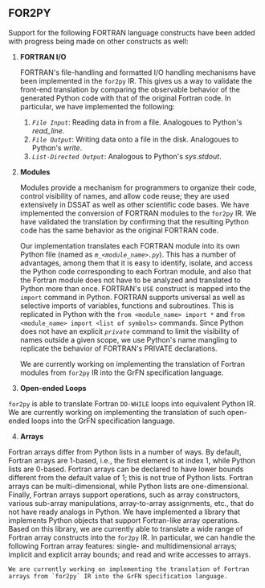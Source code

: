 ## FOR2PY

Support for the following FORTRAN language constructs have been added with progress being made on other constructs as well:
1. **FORTRAN I/O**
    
    FORTRAN's file-handling and formatted I/O handling mechanisms have been implemented in the `for2py` IR. This gives us a way to validate the front-end translation by comparing the observable behavior of the generated Python code with that of the original Fortran code. In particular, we have implemented the following:
    
    1. _`File Input`_: Reading data in from a file. Analogoues to Python's _read_line_.
    2. _`File Output`_: Writing data onto a file in the disk. Analogoues to Python's _write_.
    3. _`List-Directed Output`_: Analogous to Python's _sys.stdout_. 
    
2.  **Modules**
    
    Modules provide a mechanism for programmers to organize their code, control visibility of names, and allow code reuse; they are used extensively in DSSAT as well as other scientific code bases.  We have implemented the conversion of FORTRAN modules to the `for2py` IR. We have validated the translation by confirming that the resulting Python code has the same behavior as the original FORTRAN code.  
    
    Our implementation translates each FORTRAN module into its own Python file (named as _`m_<module_name>.py`_).  This has a number of advantages, among them that it is easy to identify, isolate, and access the Python code corresponding to each Fortran module, and also that the Fortran module does not have to be analyzed and translated to Python more than once.  FORTRAN's `USE` construct is mapped into the `import` command in Python. FORTRAN supports universal as well as selective imports of variables, functions and subroutines. This is replicated in Python with the `from <module_name> import *` and `from <module_name> import <list of symbols>` commands.  Since Python does not have an explicit _`private`_ command to limit the visibility of names outside a given scope, we use Python's name mangling to replicate the behavior of FORTRAN's PRIVATE declarations.
    
    We are currently working on implementing the translation of Fortran modules from `for2py` IR into the GrFN specification language.


3.  **Open-ended Loops**

`for2py` is able to translate Fortran `DO-WHILE` loops into equivalent Python IR.  We are currently working on implementing the translation of such open-ended loops into the GrFN specification language.


4.  **Arrays**

Fortran arrays differ from Python lists in a number of ways. By default, Fortran arrays are 1-based, i.e., the first element is at index 1, while Python lists are 0-based.  Fortran arrays can be declared to have lower bounds different from the default value of 1; this is not true of Python lists.  Fortran arrays can be multi-dimensional, while Python lists are one-dimensional.  Finally, Fortran arrays support operations, such as array constructors, various sub-array manipulations, array-to-array assignments, etc., that do not have ready analogs in Python.  We have implemented a library that implements Python objects that support Fortran-like array operations.  Based on this library, we are currently able to translate a wide range of Fortran array constructs into the `for2py` IR.  In particular, we can handle the following Fortran array features: single- and multidimensional arrays; implicit and explicit array bounds; and read and write accesses to arrays.

    We are currently working on implementing the translation of Fortran arrays from `for2py` IR into the GrFN specification language.

